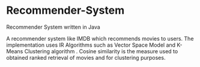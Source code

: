 Recommender-System
==================

Recommender System written in Java


A recommender system like IMDB which recommends movies to users.
The implementation uses IR Algorithms such as Vector Space Model and K-Means Clustering algorithm . 
Cosine similarity is the measure used to obtained ranked retrieval of movies and for clustering purposes.
